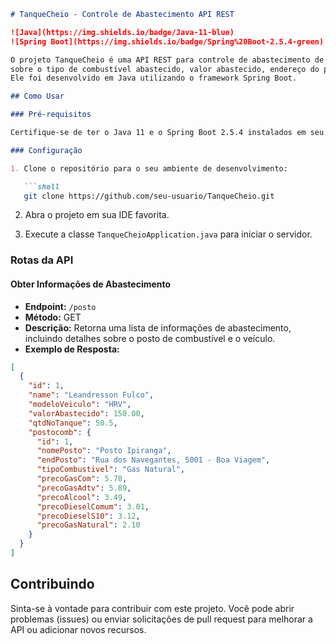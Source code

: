 ```markdown
# TanqueCheio - Controle de Abastecimento API REST

![Java](https://img.shields.io/badge/Java-11-blue)
![Spring Boot](https://img.shields.io/badge/Spring%20Boot-2.5.4-green)

O projeto TanqueCheio é uma API REST para controle de abastecimento de veículos que retorna informações
sobre o tipo de combustível abastecido, valor abastecido, endereço do posto e quantidade no tanque do veículo.
Ele foi desenvolvido em Java utilizando o framework Spring Boot.

## Como Usar

### Pré-requisitos

Certifique-se de ter o Java 11 e o Spring Boot 2.5.4 instalados em seu ambiente de desenvolvimento.

### Configuração

1. Clone o repositório para o seu ambiente de desenvolvimento:

   ```shell
   git clone https://github.com/seu-usuario/TanqueCheio.git
   ```

2. Abra o projeto em sua IDE favorita.

3. Execute a classe `TanqueCheioApplication.java` para iniciar o servidor.

### Rotas da API

#### Obter Informações de Abastecimento

- **Endpoint:** `/posto`
- **Método:** GET
- **Descrição:** Retorna uma lista de informações de abastecimento, incluindo detalhes sobre o posto de combustível e o veículo.
- **Exemplo de Resposta:**

```json
[
  {
    "id": 1,
    "name": "Leandresson Fulco",
    "modeloVeiculo": "HRV",
    "valorAbastecido": 150.00,
    "qtdNoTanque": 50.5,
    "postocomb": {
      "id": 1,
      "nomePosto": "Posto Ipiranga",
      "endPosto": "Rua dos Navegantes, 5001 - Boa Viagem",
      "tipoCombustivel": "Gas Natural",
      "precoGasCom": 5.78,
      "precoGasAdtv": 5.89,
      "precoAlcool": 3.49,
      "precoDieselComum": 3.01,
      "precoDieselS10": 3.12,
      "precoGasNatural": 2.10
    }
  }
]
```

## Contribuindo

Sinta-se à vontade para contribuir com este projeto. Você pode abrir problemas (issues) ou enviar solicitações de pull request para melhorar a API ou adicionar novos recursos.

```
